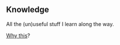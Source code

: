 ## Knowledge

All the (un)useful stuff I learn along the way.

[Why this](https://github.com/RichardLitt/meta-knowledge)?

